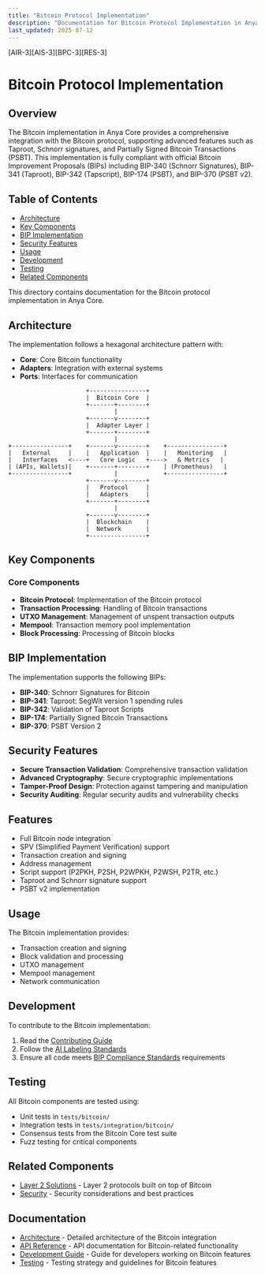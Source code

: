 ```yaml
---
title: "Bitcoin Protocol Implementation"
description: "Documentation for Bitcoin Protocol Implementation in Anya Core"
last_updated: 2025-07-12
---
```

[AIR-3][AIS-3][BPC-3][RES-3]

# Bitcoin Protocol Implementation

## Overview

The Bitcoin implementation in Anya Core provides a comprehensive integration with the Bitcoin protocol, supporting advanced features such as Taproot, Schnorr signatures, and Partially Signed Bitcoin Transactions (PSBT). This implementation is fully compliant with official Bitcoin Improvement Proposals (BIPs) including BIP-340 (Schnorr Signatures), BIP-341 (Taproot), BIP-342 (Tapscript), BIP-174 (PSBT), and BIP-370 (PSBT v2).

## Table of Contents

- [Architecture](#architecture)
- [Key Components](#key-components)
- [BIP Implementation](#bip-implementation)
- [Security Features](#security-features)
- [Usage](#usage)
- [Development](#development)
- [Testing](#testing)
- [Related Components](#related-components)

This directory contains documentation for the Bitcoin protocol implementation in Anya Core.

## Architecture

The implementation follows a hexagonal architecture pattern with:

- **Core**: Core Bitcoin functionality
- **Adapters**: Integration with external systems
- **Ports**: Interfaces for communication

```
                      +----------------+
                      |  Bitcoin Core  |
                      +-------+--------+
                              |
                      +-------v--------+
                      |  Adapter Layer |
                      +-------+--------+
                              |
+----------------+    +-------v--------+    +----------------+
|   External     |    |   Application  |    |   Monitoring   |
|   Interfaces   <----+   Core Logic   +---->   & Metrics   |
| (APIs, Wallets)|    +-------+--------+    | (Prometheus)   |
+----------------+            |             +----------------+
                      +-------v--------+
                      |   Protocol     |
                      |   Adapters     |
                      +-------+--------+
                              |
                      +-------v--------+
                      |  Blockchain    |
                      |  Network       |
                      +----------------+
```

## Key Components

### Core Components

- **Bitcoin Protocol**: Implementation of the Bitcoin protocol
- **Transaction Processing**: Handling of Bitcoin transactions
- **UTXO Management**: Management of unspent transaction outputs
- **Mempool**: Transaction memory pool implementation
- **Block Processing**: Processing of Bitcoin blocks

## BIP Implementation

The implementation supports the following BIPs:

- **BIP-340**: Schnorr Signatures for Bitcoin
- **BIP-341**: Taproot: SegWit version 1 spending rules
- **BIP-342**: Validation of Taproot Scripts
- **BIP-174**: Partially Signed Bitcoin Transactions
- **BIP-370**: PSBT Version 2

## Security Features

- **Secure Transaction Validation**: Comprehensive transaction validation
- **Advanced Cryptography**: Secure cryptographic implementations
- **Tamper-Proof Design**: Protection against tampering and manipulation
- **Security Auditing**: Regular security audits and vulnerability checks

## Features

- Full Bitcoin node integration
- SPV (Simplified Payment Verification) support
- Transaction creation and signing
- Address management
- Script support (P2PKH, P2SH, P2WPKH, P2WSH, P2TR, etc.)
- Taproot and Schnorr signature support
- PSBT v2 implementation

## Usage

The Bitcoin implementation provides:

- Transaction creation and signing
- Block validation and processing
- UTXO management
- Mempool management
- Network communication

## Development

To contribute to the Bitcoin implementation:

1. Read the [Contributing Guide](../CONTRIBUTING.md)
2. Follow the [AI Labeling Standards](../standards/AI_LABELING.md)
3. Ensure all code meets [BIP Compliance Standards](../standards/BIP_COMPLIANCE.md) requirements

## Testing

All Bitcoin components are tested using:

- Unit tests in `tests/bitcoin/`
- Integration tests in `tests/integration/bitcoin/`
- Consensus tests from the Bitcoin Core test suite
- Fuzz testing for critical components

## Related Components

- [Layer 2 Solutions](../layer2/) - Layer 2 protocols built on top of Bitcoin
- [Security](../security/) - Security considerations and best practices

## Documentation

- [Architecture](../dependencies/system/architecture.md) - Detailed architecture of the Bitcoin integration
- [API Reference](../api/README.md) - API documentation for Bitcoin-related functionality
- [Development Guide](../development/development.md) - Guide for developers working on Bitcoin features
- [Testing](../development/TESTING.md) - Testing strategy and guidelines for Bitcoin features
